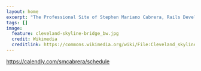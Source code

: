 ```yaml
---
layout: home
excerpt: "The Professional Site of Stephen Mariano Cabrera, Rails Developer."
tags: []
image:
  feature: cleveland-skyline-bridge_bw.jpg
  credit: Wikimedia
  creditlink: https://commons.wikimedia.org/wiki/File:Cleveland_skyline_panorama.jpg
---
```


https://calendly.com/smcabrera/schedule

